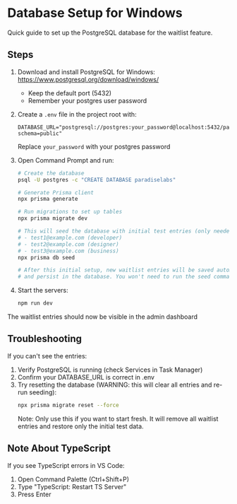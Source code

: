 # Database Setup for Windows

Quick guide to set up the PostgreSQL database for the waitlist feature.

## Steps

1. Download and install PostgreSQL for Windows:
   https://www.postgresql.org/download/windows/
   - Keep the default port (5432)
   - Remember your postgres user password

2. Create a `.env` file in the project root with:
   ```
   DATABASE_URL="postgresql://postgres:your_password@localhost:5432/paradiselabs?schema=public"
   ```
   Replace `your_password` with your postgres password

3. Open Command Prompt and run:
   ```bash
   # Create the database
   psql -U postgres -c "CREATE DATABASE paradiselabs"

   # Generate Prisma client
   npx prisma generate

   # Run migrations to set up tables
   npx prisma migrate dev

   # This will seed the database with initial test entries (only needed once):
   # - test1@example.com (developer)
   # - test2@example.com (designer)
   # - test3@example.com (business)
   npx prisma db seed

   # After this initial setup, new waitlist entries will be saved automatically
   # and persist in the database. You won't need to run the seed command again.
   ```

4. Start the servers:
   ```bash
   npm run dev
   ```

The waitlist entries should now be visible in the admin dashboard 

## Troubleshooting

If you can't see the entries:
1. Verify PostgreSQL is running (check Services in Task Manager)
2. Confirm your DATABASE_URL is correct in .env
3. Try resetting the database (WARNING: this will clear all entries and re-run seeding):
   ```bash
   npx prisma migrate reset --force
   ```
   Note: Only use this if you want to start fresh. It will remove all waitlist entries
   and restore only the initial test data.

## Note About TypeScript

If you see TypeScript errors in VS Code:
1. Open Command Palette (Ctrl+Shift+P)
2. Type "TypeScript: Restart TS Server"
3. Press Enter
